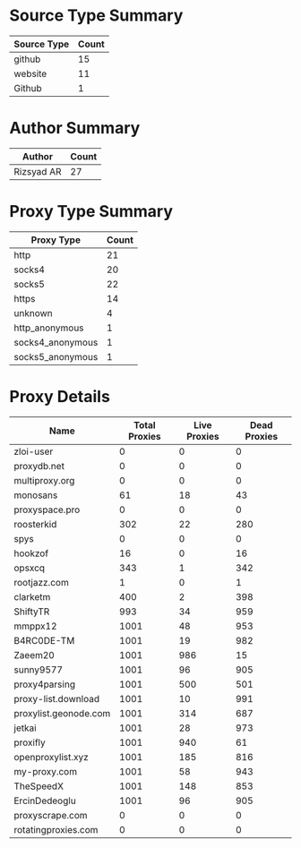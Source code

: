 # Source Type Summary

| Source Type | Count |
|-------------|-------|
| github | 15 |
| website | 11 |
| Github | 1 |


# Author Summary

| Author | Count |
|--------|-------|
| Rizsyad AR | 27 |


# Proxy Type Summary

| Proxy Type | Count |
|------------|-------|
| http | 21 |
| socks4 | 20 |
| socks5 | 22 |
| https | 14 |
| unknown | 4 |
| http_anonymous | 1 |
| socks4_anonymous | 1 |
| socks5_anonymous | 1 |


# Proxy Details

| Name | Total Proxies | Live Proxies | Dead Proxies |
|------|---------------|--------------|---------------|
| zloi-user | 0 | 0 | 0 |
| proxydb.net | 0 | 0 | 0 |
| multiproxy.org | 0 | 0 | 0 |
| monosans | 61 | 18 | 43 |
| proxyspace.pro | 0 | 0 | 0 |
| roosterkid | 302 | 22 | 280 |
| spys | 0 | 0 | 0 |
| hookzof | 16 | 0 | 16 |
| opsxcq | 343 | 1 | 342 |
| rootjazz.com | 1 | 0 | 1 |
| clarketm | 400 | 2 | 398 |
| ShiftyTR | 993 | 34 | 959 |
| mmppx12 | 1001 | 48 | 953 |
| B4RC0DE-TM | 1001 | 19 | 982 |
| Zaeem20 | 1001 | 986 | 15 |
| sunny9577 | 1001 | 96 | 905 |
| proxy4parsing | 1001 | 500 | 501 |
| proxy-list.download | 1001 | 10 | 991 |
| proxylist.geonode.com | 1001 | 314 | 687 |
| jetkai | 1001 | 28 | 973 |
| proxifly | 1001 | 940 | 61 |
| openproxylist.xyz | 1001 | 185 | 816 |
| my-proxy.com | 1001 | 58 | 943 |
| TheSpeedX | 1001 | 148 | 853 |
| ErcinDedeoglu | 1001 | 96 | 905 |
| proxyscrape.com | 0 | 0 | 0 |
| rotatingproxies.com | 0 | 0 | 0 |
